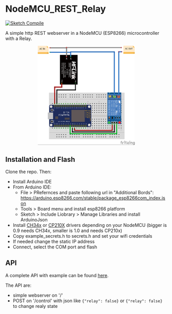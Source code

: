 # NodeMCU_REST_Relay

[![Sketch Compile](https://github.com/fabian57fabian/esp8266-post-relay/actions/workflows/compile.yml/badge.svg)](https://github.com/fabian57fabian/esp8266-post-relay/actions/workflows/compile.yml)

A simple http REST webserver in a NodeMCU (ESP8266) microcontroller with a Relay.

<p align="center">
  <img width="60%" alt="Project schematics" src="Schemas/Sketch_bb.jpg">
</p>

## Installation and Flash

Clone the repo. Then:

* Install Arduino IDE
* From Arduino IDE:
  * File > PRefernces and paste following url in "Additional Bords": https://arduino.esp8266.com/stable/package_esp8266com_index.json
  * Tools > Board menu and install esp8266 platform
  * Sketch > Include Liobrary > Manage Libraries and install ArduinoJson
* Install [CH34x](https://sparks.gogo.co.nz/ch340.html) or [CP210X](https://www.silabs.com/developers/usb-to-uart-bridge-vcp-drivers?tab=downloads) drivers depending on your NodeMCU (bigger is 0.9 needs CH34x, smaller is 1.0 and needs CP210x)
* Copy example_secrets.h to secrets.h and set your wifi credentials
* If needed change the static IP address
* Connect, select the COM port and flash

## API

A complete API with example can be found [here](API/ApiExamplePostmanCollection.json).

The API are:

- simple webserver on '/'
- POST on '/control' with json like `{"relay": false}` or `{"relay": false}` to change realy state